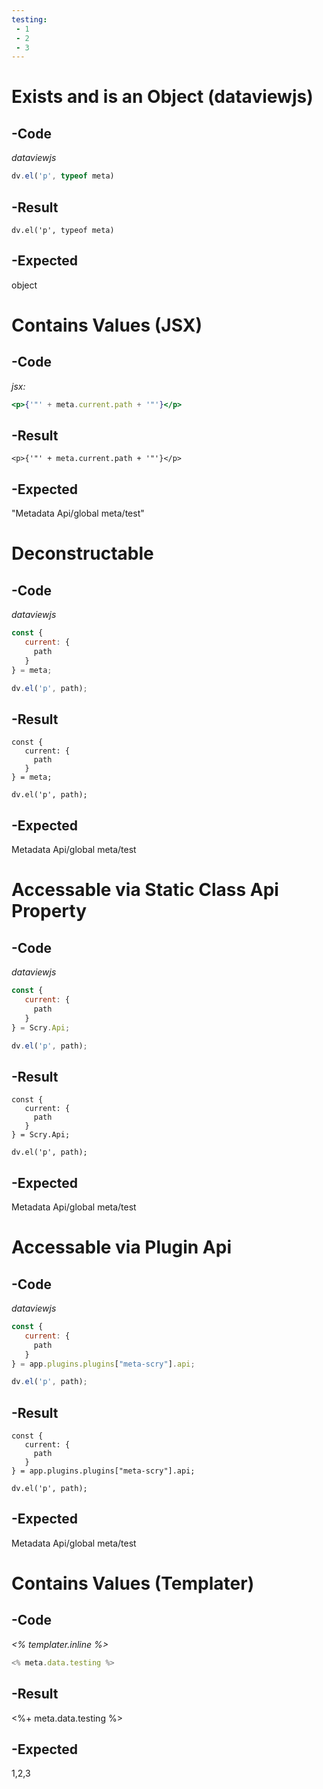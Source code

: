 ```yaml
---
testing:
 - 1
 - 2
 - 3
---
```

# Exists and is an Object (dataviewjs)
## -Code
*dataviewjs*
```js
dv.el('p', typeof meta)
```
## -Result
```dataviewjs
dv.el('p', typeof meta)
```
## -Expected
object
# Contains Values (JSX)
## -Code
*jsx:*
```jsx
<p>{'"' + meta.current.path + '"'}</p>
```

## -Result
```jsx:
<p>{'"' + meta.current.path + '"'}</p>
```

## -Expected
"Metadata Api/global meta/test"
# Deconstructable
## -Code
*dataviewjs*
```js
const {
   current: {
     path
   }
} = meta;

dv.el('p', path);
```
## -Result
```dataviewjs
const {
   current: {
     path
   }
} = meta;

dv.el('p', path);
```
## -Expected
Metadata Api/global meta/test
# Accessable via Static Class Api Property
## -Code
*dataviewjs*
```js
const {
   current: {
     path
   }
} = Scry.Api;

dv.el('p', path);
```
## -Result
```dataviewjs
const {
   current: {
     path
   }
} = Scry.Api;

dv.el('p', path);
```
## -Expected
Metadata Api/global meta/test
# Accessable via Plugin Api
## -Code
*dataviewjs*
```js
const {
   current: {
     path
   }
} = app.plugins.plugins["meta-scry"].api;

dv.el('p', path);
```
## -Result
```dataviewjs
const {
   current: {
     path
   }
} = app.plugins.plugins["meta-scry"].api;

dv.el('p', path);
```
## -Expected
Metadata Api/global meta/test
# Contains Values (Templater)
## -Code
*<% templater.inline %>*
```js
<% meta.data.testing %>
```
## -Result
<%+ meta.data.testing %>
## -Expected
1,2,3